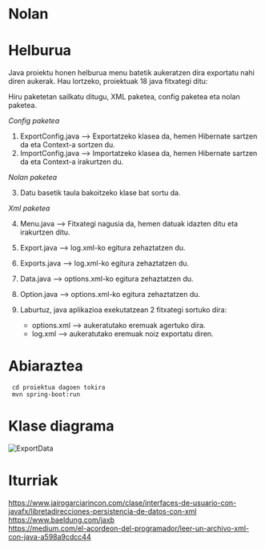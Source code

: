 # Nolan

# Helburua
Java proiektu honen helburua menu batetik aukeratzen dira exportatu nahi diren aukerak.
Hau lortzeko, proiektuak 18 java fitxategi ditu:

Hiru paketetan sailkatu ditugu, XML paketea, config paketea eta nolan paketea.

*Config paketea*

1. ExportConfig.java --> Exportatzeko klasea da, hemen Hibernate sartzen da eta Context-a sortzen du.
2. ImportConfig.java --> Importatzeko klasea da, hemen Hibernate sartzen da eta Context-a irakurtzen du.

*Nolan paketea*

3. Datu basetik taula bakoitzeko klase bat sortu da.

*Xml paketea*

4. Menu.java --> Fitxategi nagusia da, hemen datuak idazten ditu eta irakurtzen ditu.
5. Export.java --> log.xml-ko egitura zehaztatzen du. 
6. Exports.java --> log.xml-ko egitura zehaztatzen du.
7. Data.java --> options.xml-ko egitura zehaztatzen du.
8. Option.java --> options.xml-ko egitura zehaztatzen du.

9. Laburtuz, java aplikazioa exekutatzean 2 fitxategi sortuko dira: 
      - options.xml --> aukeratutako eremuak agertuko dira.
      - log.xml --> aukeratutako eremuak noiz exportatu diren.

# Abiaraztea
     cd proiektua dagoen tokira
     mvn spring-boot:run
# Klase diagrama
![ExportData](https://user-images.githubusercontent.com/75113996/142150422-20d36f2c-920b-4748-828a-30a0196a3e97.png)


# Iturriak
https://www.jairogarciarincon.com/clase/interfaces-de-usuario-con-javafx/libretadirecciones-persistencia-de-datos-con-xml <br>
https://www.baeldung.com/jaxb <br>
https://medium.com/el-acordeon-del-programador/leer-un-archivo-xml-con-java-a598a9cdcc44<br>
